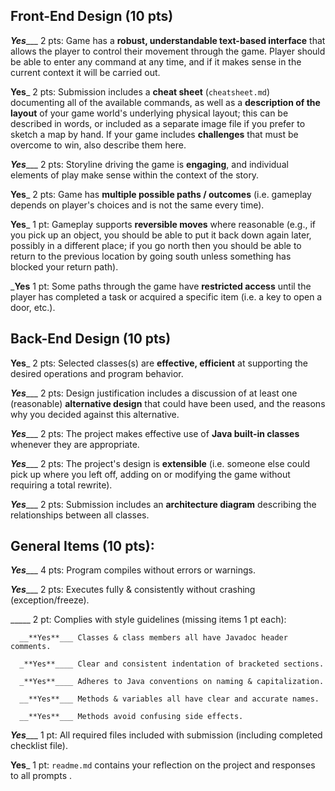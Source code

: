 ## Front-End Design (10 pts)

_**Yes**____ 2 pts: Game has a **robust, understandable text-based interface** that allows the player to control their movement through the game.  Player should be able to enter any command at any time, and if it makes sense in the current context it will be carried out.

__**Yes**___ 2 pts: Submission includes a **cheat sheet** (`cheatsheet.md`) documenting all of the available commands, as well as a **description of the layout** of your game world's underlying physical layout; this can be described in words, or included as a separate image file if you prefer to sketch a map by hand.  If your game includes **challenges** that must be overcome to win, also describe them here.

_**Yes**____ 2 pts: Storyline driving the game is **engaging**, and individual elements of play make sense within the context of the story.

__**Yes**___ 2 pts: Game has **multiple possible paths / outcomes** (i.e. gameplay depends on player's choices and is not the same every time).

__**Yes**___ 1 pt: Gameplay supports **reversible moves** where reasonable (e.g., if you pick up an object, you should be able to put it back down again later, possibly in a different place; if you go north then you should be able to return to the previous location by going south unless something has blocked your return path).

___**Yes**__ 1 pt: Some paths through the game have **restricted access** until the player has completed a task or acquired a specific item (i.e. a key to open a door, etc.).


## Back-End Design (10 pts)

__**Yes**___ 2 pts: Selected classes(s) are **effective, efficient** at supporting the desired operations and program behavior.

_**Yes**____ 2 pts: Design justification includes a discussion of at least one (reasonable) **alternative design** that could have been used, and the reasons why you decided against this alternative.

_**Yes**____ 2 pts: The project makes effective use of **Java built-in classes** whenever they are appropriate.

_**Yes**____ 2 pts: The project's design is **extensible** (i.e. someone else could pick up where you left off, adding on or modifying the game without requiring a total rewrite).

_**Yes**____ 2 pts: Submission includes an **architecture diagram** describing the relationships between all classes.


## General Items (10 pts):
_**Yes**____ 4 pts: Program compiles without errors or warnings.

_**Yes**____ 2 pts: Executes fully & consistently without crashing (exception/freeze).

_____ 2 pt: Complies with style guidelines (missing items 1 pt each):

      __**Yes**___ Classes & class members all have Javadoc header comments.

      _**Yes**____ Clear and consistent indentation of bracketed sections.

      _**Yes**____ Adheres to Java conventions on naming & capitalization.

      __**Yes**___ Methods & variables all have clear and accurate names.

      __**Yes**___ Methods avoid confusing side effects.

_**Yes**____ 1 pt: All required files included with submission (including completed checklist file).

__**Yes**___ 1 pt: `readme.md` contains your reflection on the project and responses to all prompts .
